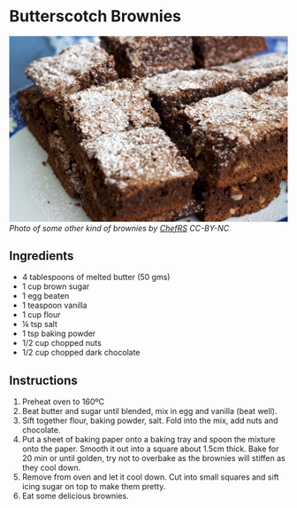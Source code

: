 # Butterscotch Brownies

![](brownies_com_acucar.jpg)
_Photo of some other kind of brownies by [ChefRS](https://www.chefrs.com.br/brownie/) CC-BY-NC_

## Ingredients

- 4 tablespoons of melted butter (50 gms)
- 1 cup brown sugar
- 1 egg beaten
- 1 teaspoon vanilla
- 1 cup flour
- ¼ tsp salt
- 1 tsp baking powder
- 1/2 cup chopped nuts
- 1/2 cup chopped dark chocolate

## Instructions

1. Preheat oven to 160ºC
2. Beat butter and sugar until blended, mix in egg and vanilla (beat well).
3. Sift together flour, baking powder, salt. Fold into the mix, add nuts and chocolate.
4. Put a sheet of baking paper onto a baking tray and spoon the mixture onto the paper.  Smooth it out into a square about 1.5cm thick.  Bake for 20 min or until golden, try not to overbake as the brownies will stiffen as they cool down.
5. Remove from oven and let it cool down.  Cut into small squares and sift icing sugar on top to make them pretty.
6. Eat some delicious brownies.
